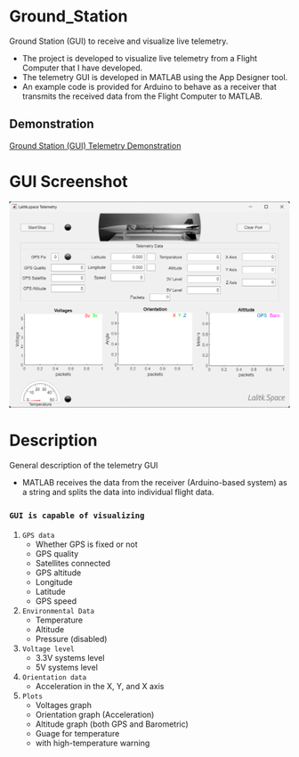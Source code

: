 # Ground_Station
 Ground Station (GUI) to receive and visualize live telemetry.

* The project is developed to visualize live telemetry from a Flight Computer that I have developed.
* The telemetry GUI is developed in MATLAB using the App Designer tool.
* An example code is provided for Arduino to behave as a receiver that transmits the received data from the Flight Computer to MATLAB.

## Demonstration 
  [Ground Station (GUI) Telemetry Demonstration](<a href = "https://www.youtube.com/watch?v=vqx3Z946B_U"  target="_blank">)

# GUI Screenshot
![alt text](GS_GUI_Screenshot.png)


# Description
General description of the telemetry GUI

* MATLAB receives the data from the receiver (Arduino-based system) as a string and splits the data into individual flight data.

### `GUI is capable of visualizing`
  1. `GPS data` 
      - Whether GPS is fixed or not
      - GPS quality
      - Satellites connected
      - GPS altitude
      - Longitude
      - Latitude
      - GPS speed
  2. `Environmental Data`
      - Temperature
      - Altitude
      - Pressure (disabled)
  3. `Voltage level`
      - 3.3V systems level
      - 5V systems level
  4. `Orientation data`
        - Acceleration in the X, Y, and X axis
  5. `Plots` 
      - Voltages graph 
      - Orientation graph (Acceleration)
      - Altitude graph (both GPS and Barometric)
      - Guage for temperature
      - with high-temperature warning